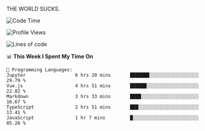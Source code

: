 THE WORLD SUCKS.

<!--START_SECTION:waka-->
![Code Time](http://img.shields.io/badge/Code%20Time-1%2C044%20hrs%2055%20mins-blue)

![Profile Views](http://img.shields.io/badge/Profile%20Views-0-blue)

![Lines of code](https://img.shields.io/badge/From%20Hello%20World%20I%27ve%20Written-1.4%20million%20lines%20of%20code-blue)

📊 **This Week I Spent My Time On** 

```text
💬 Programming Languages: 
Jupyter                  6 hrs 20 mins       ███████░░░░░░░░░░░░░░░░░░   29.79 % 
Vue.js                   4 hrs 51 mins       ██████░░░░░░░░░░░░░░░░░░░   22.82 % 
Markdown                 3 hrs 33 mins       ████░░░░░░░░░░░░░░░░░░░░░   16.67 % 
TypeScript               2 hrs 51 mins       ███░░░░░░░░░░░░░░░░░░░░░░   13.41 % 
JavaScript               1 hr 7 mins         █░░░░░░░░░░░░░░░░░░░░░░░░   05.26 % 
```


<!--END_SECTION:waka-->
